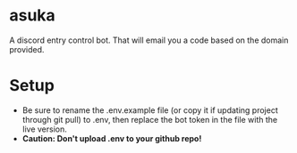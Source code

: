 # asuka
A discord entry control bot. That will email you a code based on the 
domain provided.

# Setup
* Be sure to rename the .env.example file (or copy it if updating project through git pull) to .env, then replace the bot token in the file with the live version.
* **Caution: Don't upload .env to your github repo!**
